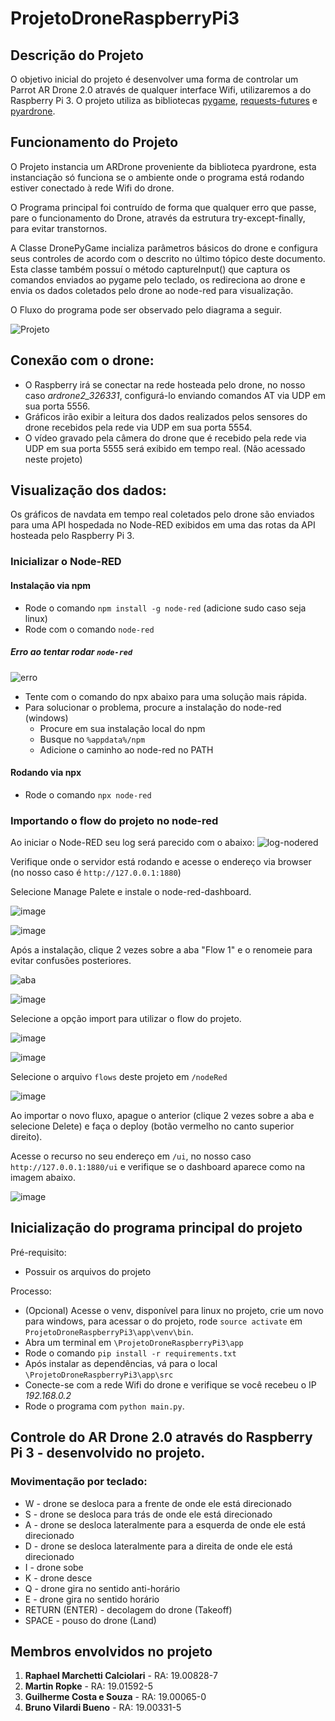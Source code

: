 # ProjetoDroneRaspberryPi3

## Descrição do Projeto
O objetivo inicial do projeto é desenvolver uma forma de controlar um Parrot AR Drone 2.0 através de qualquer interface Wifi, utilizaremos a do Raspberry Pi 3.
O projeto utiliza as bibliotecas [pygame](https://www.pygame.org/), [requests-futures](https://pypi.org/project/requests-futures/) e [pyardrone](https://pypi.org/project/pyardrone/).

## Funcionamento do Projeto
O Projeto instancia um ARDrone proveniente da biblioteca pyardrone, esta instanciação só funciona se o ambiente onde o programa está rodando estiver conectado à rede Wifi do drone.

O Programa principal foi contruído de forma que qualquer erro que passe, pare o funcionamento do Drone, através da estrutura try-except-finally, para evitar transtornos.

A Classe DronePyGame incializa parâmetros básicos do drone e configura seus controles de acordo com o descrito no último tópico deste documento. Esta classe também possuí o método captureInput() que captura os comandos enviados ao pygame pelo teclado, os redireciona ao drone e envia os dados coletados pelo drone ao node-red para visualização.

O Fluxo do programa pode ser observado pelo diagrama a seguir.

![Projeto](https://user-images.githubusercontent.com/79259612/200931415-5a4eb9a5-7df6-4a13-acb3-78b0a561a50c.png)

## Conexão com o drone:
- O Raspberry irá se conectar na rede hosteada pelo drone, no nosso caso _ardrone2_326331_, configurá-lo enviando comandos AT via UDP em sua porta 5556.
- Gráficos irão exibir a leitura dos dados realizados pelos sensores do drone recebidos pela rede via UDP em sua porta 5554.
- O vídeo gravado pela câmera do drone que é recebido pela rede via UDP em sua porta 5555 será exibido em tempo real. (Não acessado neste projeto)

## Visualização dos dados:
Os gráficos de navdata em tempo real coletados pelo drone são enviados para uma API hospedada no Node-RED exibidos em uma das rotas da API hosteada pelo Raspberry Pi 3.

### Inicializar o Node-RED
#### Instalação via npm
- Rode o comando ```npm install -g node-red``` (adicione sudo caso seja linux)
- Rode com o comando ```node-red```

##### Erro ao tentar rodar ```node-red```

![erro](https://user-images.githubusercontent.com/79259612/200924382-a38b0485-8a70-42e1-afdb-ec2e9e4e5625.png)

- Tente com o comando do npx abaixo para uma solução mais rápida.
- Para solucionar o problema, procure a instalação do node-red (windows)
  - Procure em sua instalação local do npm
  - Busque no ```%appdata%/npm```
  - Adicione o caminho ao node-red no PATH

#### Rodando via npx
- Rode o comando ```npx node-red```

### Importando o flow do projeto no node-red
Ao iniciar o Node-RED seu log será parecido com o abaixo:
![log-nodered](https://user-images.githubusercontent.com/79259612/200917584-af2ca2e0-c22e-4ab3-bb06-c13f9d1db9d4.png)

Verifique onde o servidor está rodando e acesse o endereço via browser (no nosso caso é ```http://127.0.0.1:1880```)

Selecione Manage Palete e instale o node-red-dashboard.

![image](https://user-images.githubusercontent.com/79259612/200922821-167ac87e-925c-4c65-ae37-53bc664c31a4.png)

![image](https://user-images.githubusercontent.com/79259612/200919593-3bc7edab-f8cf-4ded-beea-57b3ffeb692a.png)


Após a instalação, clique 2 vezes sobre a aba "Flow 1" e o renomeie para evitar confusões posteriores.

![aba](https://user-images.githubusercontent.com/79259612/200923311-e42e3dcf-e923-43f8-b422-dee4574be38e.png)

![image](https://user-images.githubusercontent.com/79259612/200918261-2d6dc995-6e06-4f48-a7d6-1d6c95800cfd.png)

Selecione a opção import para utilizar o flow do projeto.

![image](https://user-images.githubusercontent.com/79259612/200923577-611bc733-118c-4b3a-8337-464b933c85e3.png)

![image](https://user-images.githubusercontent.com/79259612/200920071-d765e9f6-cff3-4e90-a64e-c941754b2d15.png)

Selecione o arquivo ```flows``` deste projeto em ```/nodeRed```

![image](https://user-images.githubusercontent.com/79259612/200920104-3190476d-17ee-4f47-9ad4-4c8601cb1572.png)

Ao importar o novo fluxo, apague o anterior (clique 2 vezes sobre a aba e selecione Delete) e faça o deploy (botão vermelho no canto superior direito).

Acesse o recurso no seu endereço em ```/ui```, no nosso caso ```http://127.0.0.1:1880/ui``` e verifique se o dashboard aparece como na imagem abaixo.

![image](https://user-images.githubusercontent.com/79259612/200920679-4058e4a9-e8ed-4e59-851f-d0d469bcb9e7.png)

## Inicialização do programa principal do projeto
Pré-requisito:

- Possuir os arquivos do projeto

Processo:
- (Opcional) Acesse o venv, disponível para linux no projeto, crie um novo para windows, para acessar o do projeto, rode ```source activate``` em ```ProjetoDroneRaspberryPi3\app\venv\bin```.
- Abra um terminal em ```\ProjetoDroneRaspberryPi3\app```
- Rode o comando ```pip install -r requirements.txt```
- Após instalar as dependências, vá para o local ```\ProjetoDroneRaspberryPi3\app\src```
- Conecte-se com a rede Wifi do drone e verifique se você recebeu o IP _192.168.0.2_
- Rode o programa com ```python main.py```.

## Controle do AR Drone 2.0 através do Raspberry Pi 3 - desenvolvido no projeto.
### Movimentação por teclado:
  - W - drone se desloca para a frente de onde ele está direcionado
  - S - drone se desloca para trás de onde ele está direcionado
  - A - drone se desloca lateralmente para a esquerda de onde ele está direcionado
  - D - drone se desloca lateralmente para a direita de onde ele está direcionado
  - I - drone sobe
  - K - drone desce
  - Q - drone gira no sentido anti-horário
  - E - drone gira no sentido horário
  - RETURN (ENTER) - decolagem do drone (Takeoff)
  - SPACE - pouso do drone (Land)

## Membros envolvidos no projeto
1. **Raphael Marchetti Calciolari** - RA: 19.00828-7
2. **Martin Ropke** - RA: 19.01592-5
3. **Guilherme Costa e Souza** - RA: 19.00065-0
4. **Bruno Vilardi Bueno** - RA: 19.00331-5
